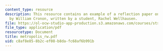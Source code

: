 ```yaml
---
content_type: resource
description: This resource contains an example of a reflection paper on Nature's Metropolis
  by William Cronon, written by a student, Rachel Wellhausen.
file: https://ol-ocw-studio-app-production.s3.amazonaws.com/courses/sts-462-social-and-political-implications-of-technology-spring-2006/c8af8e858b2cef08b8dafc68af6b991b_metropolis_rw.pdf
file_type: application/pdf
resourcetype: Document
title: metropolis_rw.pdf
uid: c8af8e85-8b2c-ef08-b8da-fc68af6b991b
---
```

